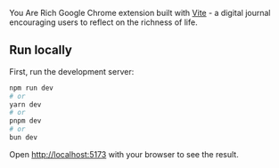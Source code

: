 You Are Rich Google Chrome extension built with [Vite](https://vite.dev/) - a digital journal encouraging users to reflect on the richness of life.

## Run locally

First, run the development server:

```bash
npm run dev
# or
yarn dev
# or
pnpm dev
# or
bun dev
```

Open [http://localhost:5173](http://localhost:5173) with your browser to see the result.